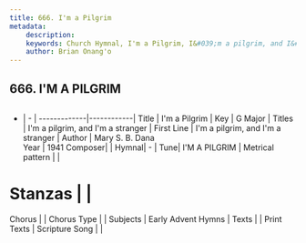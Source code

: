 ```yaml
---
title: 666. I'm a Pilgrim
metadata:
    description: 
    keywords: Church Hymnal, I'm a Pilgrim, I&#039;m a pilgrim, and I&#039;m a stranger, I'm a pilgrim, and I'm a stranger
    author: Brian Onang'o
---
```



## 666. I'M A PILGRIM

```txt

```

- |   -  |
-------------|------------|
Title | I'm a Pilgrim |
Key | G Major |
Titles | I'm a pilgrim, and I'm a stranger |
First Line | I&#039;m a pilgrim, and I&#039;m a stranger |
Author | Mary S. B. Dana  
Year | 1941
Composer|  |
Hymnal|  - |
Tune| I&#039;M A PILGRIM |
Metrical pattern | |
# Stanzas |  |
Chorus |  |
Chorus Type |  |
Subjects | Early Advent Hymns |
Texts |  |
Print Texts | 
Scripture Song |  |
  
